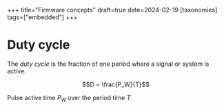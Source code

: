 +++
title="Firmware concepts"
draft=true
date=2024-02-19
[taxonomies]
tags=["embedded"]
+++

# Duty cycle

The _duty cycle_ is the fraction of one period where a signal or system is active.

$$D = \frac{P_W}{T}$$

Pulse active time $P_W$ over the period time $T$

